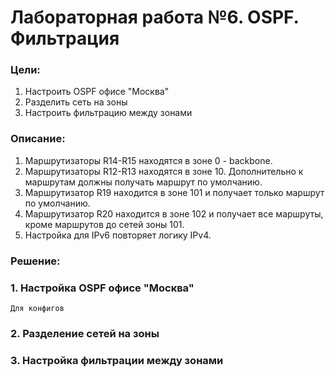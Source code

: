 # Лабораторная работа №6. OSPF. Фильтрация
### Цели:
1. Настроить OSPF офисе "Москва"
2. Разделить сеть на зоны
3. Настроить фильтрацию между зонами

### Описание:
1. Маршрутизаторы R14-R15 находятся в зоне 0 - backbone.
2. Маршрутизаторы R12-R13 находятся в зоне 10. Дополнительно к маршрутам должны получать маршрут по умолчанию.
3. Маршрутизатор R19 находится в зоне 101 и получает только маршрут по умолчанию.
4. Маршрутизатор R20 находится в зоне 102 и получает все маршруты, кроме маршрутов до сетей зоны 101.
5. Настройка для IPv6 повторяет логику IPv4.

### Решение:
### 1. Настройка OSPF офисе "Москва"

```
Для конфигов
```


### 2. Разделение сетей на зоны





### 3. Настройка фильтрации между зонами






